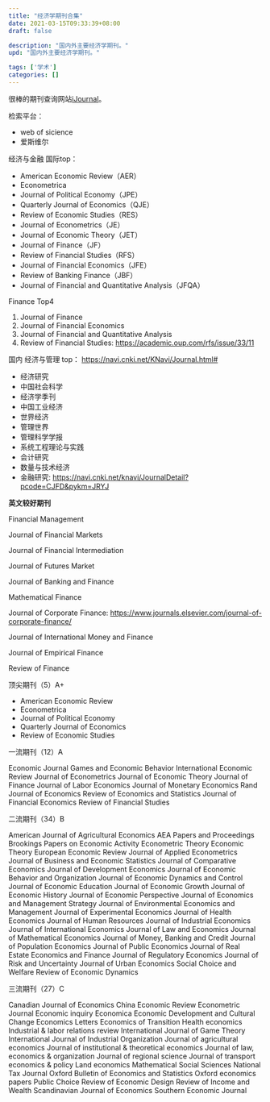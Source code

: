 ```yaml
---
title: "经济学期刊合集"
date: 2021-03-15T09:33:39+08:00
draft: false

description: "国内外主要经济学期刊。"
upd: "国内外主要经济学期刊。"

tags: ['学术']
categories: []
---
```


<!--more-->

很棒的期刊查询网站[iJournal](https://ijournal.topeditsci.com/home)。

检索平台：

- web of sicience
- 爱斯维尔

经济与金融 国际top：

- American Economic Review（AER）
- Econometrica
- Journal of Political Economy（JPE）
- Quarterly Journal of Economics（QJE）
- Review of Economic Studies（RES）
- Journal of Econometrics（JE）
- Journal of Economic Theory（JET）
- Journal of Finance（JF）
- Review of Financial Studies（RFS）
- Journal of Financial Economics（JFE）
- Review of Banking Finance（JBF）
- Journal of Financial and Quantitative Analysis（JFQA）

Finance Top4

1. Journal of Finance
2. Journal of Financial Economics
3. Journal of Financial and Quantitative Analysis
4. Review of Financial Studies: https://academic.oup.com/rfs/issue/33/11

国内 经济与管理 top： https://navi.cnki.net/KNavi/Journal.html#

- 经济研究
- 中国社会科学
- 经济学季刊
- 中国工业经济
- 世界经济
- 管理世界
- 管理科学学报
- 系统工程理论与实践
- 会计研究
- 数量与技术经济
- 金融研究: https://navi.cnki.net/knavi/JournalDetail?pcode=CJFD&pykm=JRYJ

**英文较好期刊**

Financial Management

Journal of Financial Markets

Journal of Financial Intermediation

Journal of Futures Market

Journal of Banking and Finance

Mathematical Finance

Journal of Corporate Finance: https://www.journals.elsevier.com/journal-of-corporate-finance/

Journal of International Money and Finance

Journal of Empirical Finance

Review of Finance



顶尖期刊（5）A+

- American Economic Review
- Econometrica
- Journal of Political Economy
- Quarterly Journal of Economics
- Review of Economic Studies

一流期刊（12）A

Economic Journal
Games and Economic Behavior
International Economic Review
Journal of Econometrics
Journal of Economic Theory
Journal of Finance
Journal of Labor Economics
Journal of Monetary Economics
Rand Journal of Economics
Review of Economics and Statistics
Journal of Financial Economics
Review of Financial Studies

二流期刊（34）B

American Journal of Agricultural Economics
AEA Papers and Proceedings
Brookings Papers on Economic Activity
Econometric Theory
Economic Theory
European Economic Review
Journal of Applied Econometrics
Journal of Business and Economic Statistics
Journal of Comparative Economics
Journal of Development Economics
Journal of Economic Behavior and Organization
Journal of Economic Dynamics and Control
Journal of Economic Education
Journal of Economic Growth
Journal of Economic History
Journal of Economic Perspective
Journal of Economics and Management Strategy
Journal of Environmental Economics and Management
Journal of Experimental Economics
Journal of Health Economics
Journal of Human Resources
Journal of Industrial Economics
Journal of International Economics
Journal of Law and Economics
Journal of Mathematical Economics
Journal of Money, Banking and Credit
Journal of Population Economics
Journal of Public Economics
Journal of Real Estate Economics and Finance
Journal of Regulatory Economics
Journal of Risk and Uncertainty
Journal of Urban Economics
Social Choice and Welfare
Review of Economic Dynamics

三流期刊（27）C

Canadian Journal of Economics
China Economic Review
Econometric Journal
Economic inquiry
Economica
Economic Development and Cultural Change
Economics Letters
Economics of Transition
Health economics
Industrial & labor relations review
International Journal of Game Theory
International Journal of Industrial Organization
Journal of agricultural economics
Journal of institutional & theoretical economics
Journal of law, economics & organization
Journal of regional science
Journal of transport economics & policy
Land economics
Mathematical Social Sciences
National Tax Journal
Oxford Bulletin of Economics and Statistics
Oxford economics papers
Public Choice
Review of Economic Design
Review of Income and Wealth
Scandinavian Journal of Economics
Southern Economic Journal